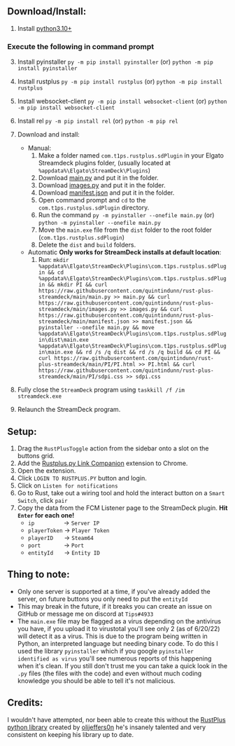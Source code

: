 ## Download/Install:
1. Install [python3.10+](https://www.python.org/downloads/)
### **Execute the following in command prompt**
3. Install pyinstaller `py -m pip install pyinstaller` (or) `python -m pip install pyinstaller`
4. Install rustplus `py -m pip install rustplus` (or) `python -m pip install rustplus`
5. Install websocket-client `py -m pip install websocket-client` (or) `python -m pip install websocket-client`
6. Install rel `py -m pip install rel` (or) `python -m pip rel`

3. Download and install:
   * Manual:
     1. Make a folder named `com.t1ps.rustplus.sdPlugin` in your Elgato Streamdeck plugins folder, (usually located at `%appdata%\Elgato\StreamDeck\Plugins`)
     2. Download [main.py](https://raw.githubusercontent.com/quintindunn/rust-plus-streamdeck/main/main.py) and put it in the folder.
     3. Download [images.py](https://github.com/quintindunn/rust-plus-streamdeck/blob/main/images.py) and put it in the folder.
     4. Download [manifest.json](https://github.com/quintindunn/rust-plus-streamdeck/blob/main/manifest.json) and put it in the folder.
     5. Open command prompt and `cd` to the `com.t1ps.rustplus.sdPlugin` directory.
     6. Run the command `py -m pyinstaller --onefile main.py` (or) `python -m pyinstaller --onefile main.py`
     7. Move the `main.exe` file from the `dist` folder to the root folder (`com.t1ps.rustplus.sdPlugin`)
     8. Delete the `dist` and `build` folders.
   * Automatic **Only works for StreamDeck installs at default location**:
     1. Run: `mkdir %appdata%\Elgato\StreamDeck\Plugins\com.t1ps.rustplus.sdPlugin && cd %appdata%\Elgato\StreamDeck\Plugins\com.t1ps.rustplus.sdPlugin && mkdir PI && curl https://raw.githubusercontent.com/quintindunn/rust-plus-streamdeck/main/main.py >> main.py && curl https://raw.githubusercontent.com/quintindunn/rust-plus-streamdeck/main/images.py >> images.py && curl https://raw.githubusercontent.com/quintindunn/rust-plus-streamdeck/main/manifest.json >> manifest.json && pyinstaller --onefile main.py && move %appdata%\Elgato\StreamDeck\Plugins\com.t1ps.rustplus.sdPlugin\dist\main.exe %appdata%\Elgato\StreamDeck\Plugins\com.t1ps.rustplus.sdPlugin\main.exe && rd /s /q dist && rd /s /q build && cd PI && curl https://raw.githubusercontent.com/quintindunn/rust-plus-streamdeck/main/PI/PI.html >> PI.html && curl https://raw.githubusercontent.com/quintindunn/rust-plus-streamdeck/main/PI/sdpi.css >> sdpi.css`
4. Fully close the `StreamDeck` program using `taskkill /f /im streamdeck.exe`
5. Relaunch the StreamDeck program.

## Setup:
1. Drag the `RustPlusToggle` action from the sidebar onto a slot on the buttons grid.
2. Add the [Rustplus.py Link Companion](https://chrome.google.com/webstore/detail/rustpluspy-link-companion/gojhnmnggbnflhdcpcemeahejhcimnlf?hl=en) extension to Chrome.
3. Open the extension.
4. Click `LOGIN TO RUSTPLUS.PY` button and login.
5. Click on `Listen for notifications`
6. Go to Rust, take out a wiring tool and hold the interact button on a `Smart Switch`, click `pair`
7. Copy the data from the FCM Listener page to the StreamDeck plugin. **Hit `Enter` for each one!**
   * `ip` &ensp;&ensp;&ensp;&ensp;&ensp;&ensp;&ensp;&ensp;&ensp;-> `Server IP`
   * `playerToken` -> `Player Token`
   * `playerID` &ensp;&ensp;&ensp;-> `Steam64`
   * `port` &ensp;&ensp;&ensp;&ensp;&ensp;&ensp;&ensp;-> `Port`
   * `entityId` &ensp;&ensp;&ensp;-> `Entity ID`

## Thing to note:
* Only one server is supported at a time, if you've already added the server, on future buttons you only need to put the `entityId`
* This may break in the future, if it breaks you can create an issue on GitHub or message me on discord at `Tips#4933`
* The `main.exe` file may be flagged as a virus depending on the antivirus you have, if you upload it to virustotal you'll see only 2 (as of 6/20/22) will detect it as a virus. This is due to the program being written in Python, an interpreted language but needing binary code. To do this I used the library `pyinstaller` which if you google `pyinstaller identified as virus` you'll see numerous reports of this happening when it's clean. If you still don't trust me you can take a quick look in the `.py` files (the files with the code) and even without much coding knowledge you should be able to tell it's not malicious. 

## Credits:
I wouldn't have attempted, nor been able to create this without the [RustPlus python library](https://pypi.org/project/rustplus/) created by [olijeffers0n](https://github.com/olijeffers0n/rustplus) he's insanely talented and very consistent on keeping his library up to date.

